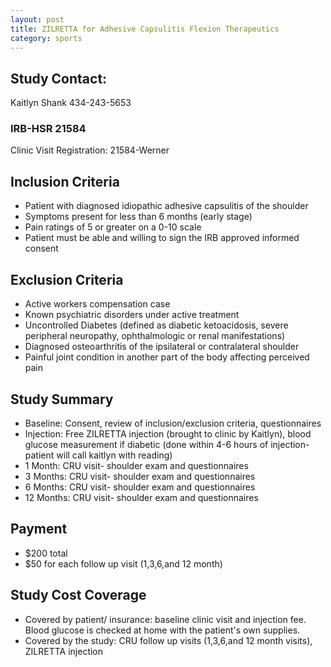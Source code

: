 ```yaml
---
layout: post
title: ZILRETTA for Adhesive Capsulitis Flexion Therapeutics  
category: sports
---
```


## Study Contact:  
Kaitlyn Shank
434-243-5653

### IRB-HSR 21584
Clinic Visit Registration:
21584-Werner

##  Inclusion Criteria

- Patient with diagnosed idiopathic adhesive capsulitis of the shoulder
- Symptoms present for less than 6 months (early stage)
- Pain ratings of 5 or greater on a 0-10 scale
- Patient must be able and willing to sign the IRB approved informed consent

##  Exclusion Criteria

- Active workers compensation case
- Known psychiatric disorders under active treatment
- Uncontrolled Diabetes (defined as diabetic ketoacidosis, severe peripheral neuropathy, ophthalmologic or renal manifestations)
- Diagnosed osteoarthritis of the ipsilateral or contralateral shoulder
- Painful joint condition in another part of the body affecting perceived pain

## Study Summary

- Baseline: Consent, review of inclusion/exclusion criteria, questionnaires
- Injection: Free ZILRETTA injection (brought to clinic by Kaitlyn), blood glucose measurement if diabetic (done within 4-6 hours of injection- patient will call kaitlyn with reading)
- 1 Month: CRU visit- shoulder exam and questionnaires
- 3 Months: CRU visit- shoulder exam and questionnaires
- 6 Months: CRU visit- shoulder exam and questionnaires
- 12 Months: CRU visit- shoulder exam and questionnaires

## Payment
- $200 total
- $50 for each follow up visit (1,3,6,and 12 month)

## Study Cost Coverage
- Covered by patient/ insurance: baseline clinic visit and injection fee.  Blood glucose is checked at home with the patient's own supplies.
- Covered by the study: CRU follow up visits (1,3,6,and 12 month visits), ZILRETTA injection
